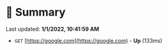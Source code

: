 # 📖 Summary
Last updated: **1/1/2022, 10:41:59 AM**

- `GET` [https://google.com](https://google.com) - **Up** (133ms)
